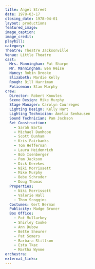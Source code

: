 ```yaml
---
title: Angel Street
date: 1978-03-17
closing_date: 1978-04-01
layout: productions
featured_image: 
image_caption:
image_credit:
playbill: 
category: 
Theatre: Theatre Jacksonville
Venue: Little Theatre
cast:
  Mrs. Manningham: Pat Sharpe
  Mr. Manningham: Ben Weise
  Nancy: Robin Brooke
  Elizabeth: Mardie Kelly
  Rough: Bill Harriman
  Policeman: Stan Murphy
crew:
  Director: Robert Knowles
  Scene Design: Mike Murphy
  Stage Manager: Carolyn Courreges
  Lighting Design: Kelly Hart
  Lighting Technician: Amelia Senhausen
  Sound Technician: Pam Jackson
  Set Construction:
    - Sarah Barto
    - Michael Danhope
    - Scott Dunham
    - Kris Fairbanks
    - Tom Heffernan
    - Laura Heidenrich
    - Bob Isenberger
    - Pam Jackson
    - Dick Kerekes
    - Niki Morrissett
    - Mike Murphy
    - Bebe Schroder
    - Doug Thomas
  Properties:
    - Niki Morrissett
    - Valerie Hall
    - Thom Scoggins
  Costumes: Gert Berman
  Publicity: Madge Bruner
  Box Office:
    - Pat Mullarkey
    - Shirley Cooke
    - Ann Dubow
    - Bette Sheurer
    - Pat Somers
    - Barbara Stillson
    - Esta Tkac
    - Martha Wynne
orchestra:
external_links:
---
```


